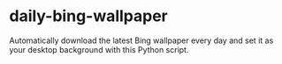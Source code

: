 # daily-bing-wallpaper
Automatically download the latest Bing wallpaper every day and set it as your desktop background with this Python script.
